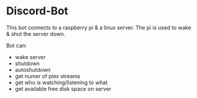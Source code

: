 # Discord-Bot

This bot connects to a raspberry pi & a linux server.
The pi is used to wake & shut the server down.

Bot can:
- wake server
- shutdown
- autoshutdown
- get numer of plex streams
- get who is watching/listening to what
- get available free disk space on server